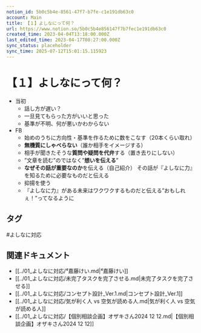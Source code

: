 ```yaml
---
notion_id: 5b0c5b4e-8561-47f7-b7fe-c1e191db63c0
account: Main
title: 【１】よしなにって何？
url: https://www.notion.so/5b0c5b4e856147f7b7fec1e191db63c0
created_time: 2023-04-04T13:18:00.000Z
last_edited_time: 2023-04-17T08:27:00.000Z
sync_status: placeholder
sync_time: 2025-07-12T15:01:15.115923
---
```

# 【１】よしなにって何？

- 当初
  - 話し方が遅い？
  - 一旦見てもらった方がいいと思った
  - 基準が不明、何が悪いかわからない
- FB
  - 始めのうちに方向性・基準を作るために数をこなす（20本くらい取れ）
  - **無機質にしゃべらない**（誰か相手をイメージする）
  - 相手が聞きたそうな**質問や疑問を代弁**する（置き去りにしない）
  - ”文章を読む”のではなく”**想いを伝える**”
  - **なぜその話が重要なのか**を伝える（自己紹介）
その話が『よしなに力』を知るために必要なものだと伝える
  - 抑揚を使う
  - 『よしなに力』がある未来はワクワクするものだと伝える”おもしれぇ！”ってなるように

## タグ

#よしなに対応 

## 関連ドキュメント

- [[../01_よしなに対応/⁴嘉藤けい.md|⁴嘉藤けい]]
- [[../01_よしなに対応/未完了タスクを完了させる.md|未完了タスクを完了させる]]
- [[../01_よしなに対応/コンセプト設計_Ver.1.md|コンセプト設計_Ver.1]]
- [[../01_よしなに対応/気が利く人 vs 空気が読める人.md|気が利く人 vs 空気が読める人]]
- [[../01_よしなに対応/【個別相談企画】オザキさん2024 12  12.md|【個別相談企画】オザキさん2024 12  12]]
